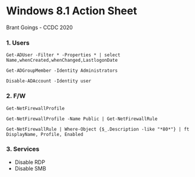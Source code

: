 # Windows 8.1 Action Sheet

Brant Goings - CCDC 2020

### 1. Users

```
Get-ADUser -Filter * -Properties * | select Name,whenCreated,whenChanged,LastlogonDate

Get-ADGroupMember -Identity Administrators

Disable-ADAccount -Identity user
```

### 2. F/W

```
Get-NetFirewallProfile

Get-NetFirewallProfile -Name Public | Get-NetFirewallRule

Get-NetFirewallRule | Where-Object {$_.Description -like "*80*"} | ft DisplayName, Profile, Enabled
```

### 3. Services
- Disable RDP
- Disable SMB
